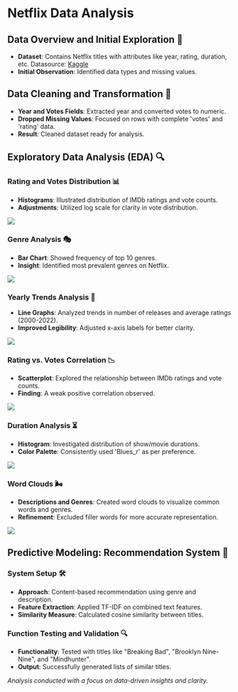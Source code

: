 # Netflix Data Analysis

## Data Overview and Initial Exploration 🌟
- **Dataset**: Contains Netflix titles with attributes like year, rating, duration, etc. Datasource: [Kaggle](https://www.kaggle.com/datasets/narayan63/netflix-popular-movies-dataset)
- **Initial Observation**: Identified data types and missing values.

## Data Cleaning and Transformation 🧼
- **Year and Votes Fields**: Extracted year and converted votes to numeric.
- **Dropped Missing Values**: Focused on rows with complete 'votes' and 'rating' data.
- **Result**: Cleaned dataset ready for analysis.

## Exploratory Data Analysis (EDA) 🔍

### Rating and Votes Distribution 📊
- **Histograms**: Illustrated distribution of IMDb ratings and vote counts.
- **Adjustments**: Utilized log scale for clarity in vote distribution.

![](images/rating_dist.png)

### Genre Analysis 🎭
- **Bar Chart**: Showed frequency of top 10 genres.
- **Insight**: Identified most prevalent genres on Netflix.

![](images/genre_top10.png)

### Yearly Trends Analysis 📅
- **Line Graphs**: Analyzed trends in number of releases and average ratings (2000-2022).
- **Improved Legibility**: Adjusted x-axis labels for better clarity.

![](images/releases_per_year.png)

### Rating vs. Votes Correlation 📉
- **Scatterplot**: Explored the relationship between IMDb ratings and vote counts.
- **Finding**: A weak positive correlation observed.

![](images/scatplot_ratings_votes.png)

### Duration Analysis ⏳
- **Histogram**: Investigated distribution of show/movie durations.
- **Color Palette**: Consistently used 'Blues_r' as per preference.

![](images/duration_dist_minutes.png)

### Word Clouds 🌬️
- **Descriptions and Genres**: Created word clouds to visualize common words and genres.
- **Refinement**: Excluded filler words for more accurate representation.

![](images/wordcloud_description.png)

## Predictive Modeling: Recommendation System 🤖

### System Setup 🛠️
- **Approach**: Content-based recommendation using genre and description.
- **Feature Extraction**: Applied TF-IDF on combined text features.
- **Similarity Measure**: Calculated cosine similarity between titles.

### Function Testing and Validation 🔍
- **Functionality**: Tested with titles like "Breaking Bad", "Brooklyn Nine-Nine", and "Mindhunter".
- **Output**: Successfully generated lists of similar titles.

*Analysis conducted with a focus on data-driven insights and clarity.*
